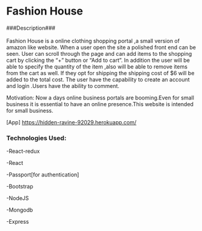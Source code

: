 # Fashion House

###Description### <br><br>
Fashion House  is a online clothing shopping portal ,a small version of amazon like website. When a user open the site a polished front end can  be seen. User can scroll through the page and can add items to the shopping cart by clicking the “+” button or “Add to cart”. In addition the user will be able to specify the quantity of the item ,also will be able to remove items from the cart as well. If they opt for shipping the shipping cost of $6 will be added to the total cost. The user have the capability to create an account  and login .Users have the ability to comment.

<p>Motivation:  Now a days online business portals are booming.Even for small business it is essential to have an online presence.This website is intended for small business. </p>

[App] https://hidden-ravine-92029.herokuapp.com/

<h3>Technologies Used:</h3>

-React-redux

-React

-Passport[for authentication]

-Bootstrap

-NodeJS

-Mongodb

-Express

